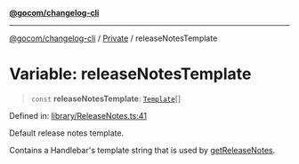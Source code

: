 [**@gocom/changelog-cli**](../README.md)

***

[@gocom/changelog-cli](../README.md) / [Private](../Internal/Private.md) / releaseNotesTemplate

# Variable: releaseNotesTemplate

> `const` **releaseNotesTemplate**: [`Template`](https://github.com/gocom/changelog)[]

Defined in: [library/ReleaseNotes.ts:41](https://github.com/gocom/changelog-cli/blob/c5eb9a650dc7e70b281f2a2b55174b861d635527/src/library/ReleaseNotes.ts#L41)

Default release notes template.

Contains a Handlebar's template string that is used by [getReleaseNotes](API.getReleaseNotes.md).
